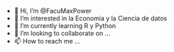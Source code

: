 - 👋 Hi, I’m @FacuMaxPower
- 👀 I’m interested in  la Economia y la Ciencia de datos
- 🌱 I’m currently learning  R  y Python
- 💞️ I’m looking to collaborate on ...
- 📫 How to reach me ...

<!---
FacuMaxPower/FacuMaxPower is a ✨ special ✨ repository because its `README.md` (this file) appears on your GitHub profile.
You can click the Preview link to take a look at your changes.
--->
